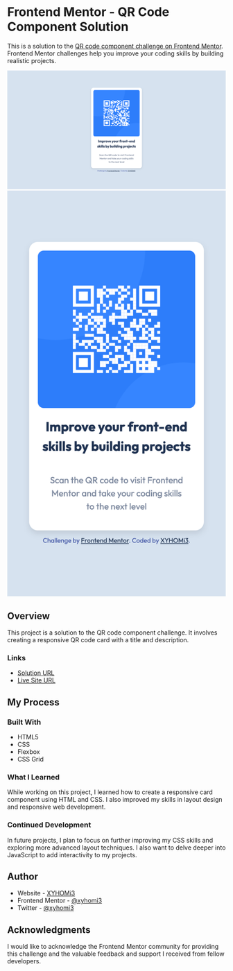 # Frontend Mentor - QR Code Component Solution

This is a solution to the [QR code component challenge on Frontend Mentor](https://www.frontendmentor.io/challenges/qr-code-component-iux_sIO_H). Frontend Mentor challenges help you improve your coding skills by building realistic projects.

![Screenshot Desktop](./images/Desktop.png)
![Screenshot Mobile](./images/Mobile.png)

## Overview

This project is a solution to the QR code component challenge. It involves creating a responsive QR code card with a title and description.

### Links

- [Solution URL](https://your-solution-url.com)
- [Live Site URL](https://xyhomi3.github.io/qr-code-component)

## My Process

### Built With

- HTML5
- CSS
- Flexbox
- CSS Grid

### What I Learned

While working on this project, I learned how to create a responsive card component using HTML and CSS. I also improved my skills in layout design and responsive web development.

### Continued Development

In future projects, I plan to focus on further improving my CSS skills and exploring more advanced layout techniques. I also want to delve deeper into JavaScript to add interactivity to my projects.

## Author

- Website - [XYHOMi3](https://xyhomi3.github.io/)
- Frontend Mentor - [@xyhomi3](https://www.frontendmentor.io/profile/xyhomi3)
- Twitter - [@xyhomi3](https://www.twitter.com/xyhomi3)

## Acknowledgments

I would like to acknowledge the Frontend Mentor community for providing this challenge and the valuable feedback and support I received from fellow developers.
